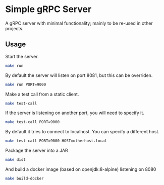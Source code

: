 # Simple gRPC Server

A gRPC server with minimal functionality; mainly to be re-used in other 
projects.


## Usage

Start the server.
```bash
make run
```

By default the server will listen on port 8081, but this can be overriden.
```bash
make run PORT=9000
```

Make a test call from a static client.
```bash
make test-call
```

If the server is listening on another port, you will need to specify it.
```bash
make test-call PORT=9000
```

By default it tries to connect to localhost. You can specify a different host.
```bash
make test-call PORT=9000 HOST=otherhost.local
```

Package the server into a JAR
```bash
make dist
```

And build a docker image (based on openjdk:8-alpine) listening on 8080
```bash
make build-docker
```
